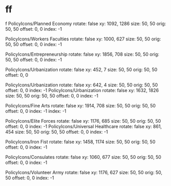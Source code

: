 # ff
f
PolicyIcons/Planned Economy
  rotate: false
  xy: 1092, 1286
  size: 50, 50
  orig: 50, 50
  offset: 0, 0
  index: -1

PolicyIcons/Workers Faculties
  rotate: false
  xy: 1000, 627
  size: 50, 50
  orig: 50, 50
  offset: 0, 0
  index: -1

PolicyIcons/Entrepreneurship
  rotate: false
  xy: 1856, 708
  size: 50, 50
  orig: 50, 50
  offset: 0, 0
  index: -1

PolicyIcons/Urbanization
  rotate: false
  xy: 452, 7
  size: 50, 50
  orig: 50, 50
  offset: 0, 0
  
PolicyIcons/Urbanization
  rotate: false
  xy: 642, 4
  size: 50, 50
  orig: 50, 50
  offset: 0, 0
  index: -1
PolicyIcons/Urbanization
  rotate: false
  xy: 1632, 1826
  size: 50, 50
  orig: 50, 50
  offset: 0, 0
  index: -1
  
PolicyIcons/Fine Arts
  rotate: false
  xy: 1914, 708
  size: 50, 50
  orig: 50, 50
  offset: 0, 0
  index: -1
  index: -1

PolicyIcons/Elite Forces
  rotate: false
  xy: 1176, 685
  size: 50, 50
  orig: 50, 50
  offset: 0, 0
  index: -1
PolicyIcons/Universal Healthcare
  rotate: false
  xy: 861, 454
  size: 50, 50
  orig: 50, 50
  offset: 0, 0
  index: -1

PolicyIcons/Iron Fist
  rotate: false
  xy: 1458, 1174
  size: 50, 50
  orig: 50, 50
  offset: 0, 0
  index: -1

PolicyIcons/Consulates
  rotate: false
  xy: 1060, 677
  size: 50, 50
  orig: 50, 50
  offset: 0, 0
  index: -1

PolicyIcons/Volunteer Army
  rotate: false
  xy: 1176, 627
  size: 50, 50
  orig: 50, 50
  offset: 0, 0
  index: -1
